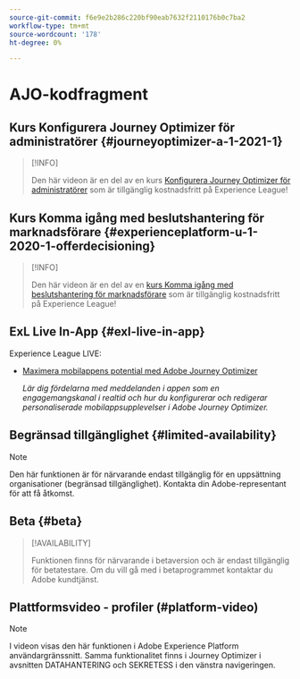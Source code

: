 ```yaml
---
source-git-commit: f6e9e2b286c220bf90eab7632f2110176b0c7ba2
workflow-type: tm+mt
source-wordcount: '178'
ht-degree: 0%

---
```

# AJO-kodfragment

## Kurs Konfigurera Journey Optimizer för administratörer {#journeyoptimizer-a-1-2021-1}

>[!INFO]
>
> Den här videon är en del av en kurs [Konfigurera Journey Optimizer för administratörer](https://experienceleague.adobe.com/docs/courses/using/journeyoptimizer-a-1-2021-1.html) som är tillgänglig kostnadsfritt på Experience League!

## Kurs Komma igång med beslutshantering för marknadsförare {#experienceplatform-u-1-2020-1-offerdecisioning}

>[!INFO]
>
> Den här videon är en del av en [kurs Komma igång med beslutshantering för marknadsförare](https://experienceleague.adobe.com/docs/courses/using/experienceplatform-u-1-2020-1-offerdecisioning.html?lang=en) som är tillgänglig kostnadsfritt på Experience League!

## ExL Live In-App {#exl-live-in-app}

Experience League LIVE:

* [Maximera mobilappens potential med Adobe Journey Optimizer](https://experienceleague.adobe.com/docs/events/experience-league-live-recordings/episodes/exl-live-episode-5-24-23.html?lang=en)

  *Lär dig fördelarna med meddelanden i appen som en engagemangskanal i realtid och hur du konfigurerar och redigerar personaliserade mobilappsupplevelser i Adobe Journey Optimizer.*

## Begränsad tillgänglighet {#limited-availability}

>[!NOTE]
>
>Den här funktionen är för närvarande endast tillgänglig för en uppsättning organisationer (begränsad tillgänglighet). Kontakta din Adobe-representant för att få åtkomst.

## Beta {#beta}

>[!AVAILABILITY]
>
>Funktionen finns för närvarande i betaversion och är endast tillgänglig för betatestare. Om du vill gå med i betaprogrammet kontaktar du Adobe kundtjänst.

## Plattformsvideo - profiler (#platform-video)

>[!NOTE]
>
>I videon visas den här funktionen i Adobe Experience Platform användargränssnitt. Samma funktionalitet finns i Journey Optimizer i avsnitten DATAHANTERING och SEKRETESS i den vänstra navigeringen.
